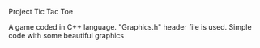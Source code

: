 Project Tic Tac Toe

A game coded in C++ language. "Graphics.h" header file is used. Simple code with some beautiful graphics
